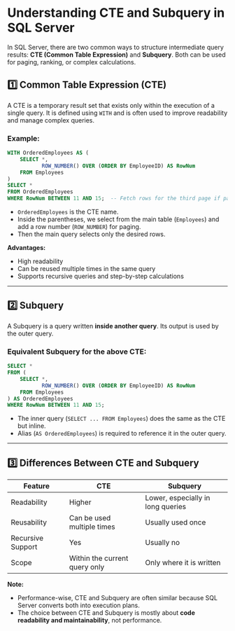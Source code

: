 # Understanding CTE and Subquery in SQL Server

In SQL Server, there are two common ways to structure intermediate query results: **CTE (Common Table Expression)** and **Subquery**. Both can be used for paging, ranking, or complex calculations.

## 1️⃣ Common Table Expression (CTE)

A CTE is a temporary result set that exists only within the execution of a single query. It is defined using `WITH` and is often used to improve readability and manage complex queries.

### Example:
```sql
WITH OrderedEmployees AS (
    SELECT *,
           ROW_NUMBER() OVER (ORDER BY EmployeeID) AS RowNum
    FROM Employees
)
SELECT *
FROM OrderedEmployees
WHERE RowNum BETWEEN 11 AND 15;  -- Fetch rows for the third page if page size is 5
```

- `OrderedEmployees` is the CTE name.
- Inside the parentheses, we select from the main table (`Employees`) and add a row number (`ROW_NUMBER`) for paging.
- Then the main query selects only the desired rows.

**Advantages:**
- High readability
- Can be reused multiple times in the same query
- Supports recursive queries and step-by-step calculations

---

## 2️⃣ Subquery

A Subquery is a query written **inside another query**. Its output is used by the outer query.

### Equivalent Subquery for the above CTE:
```sql
SELECT *
FROM (
    SELECT *,
           ROW_NUMBER() OVER (ORDER BY EmployeeID) AS RowNum
    FROM Employees
) AS OrderedEmployees
WHERE RowNum BETWEEN 11 AND 15;
```

- The inner query (`SELECT ... FROM Employees`) does the same as the CTE but inline.
- Alias (`AS OrderedEmployees`) is required to reference it in the outer query.

---

## 3️⃣ Differences Between CTE and Subquery

| Feature               | CTE                                | Subquery                        |
|----------------------|-----------------------------------|---------------------------------|
| Readability          | Higher                            | Lower, especially in long queries |
| Reusability          | Can be used multiple times        | Usually used once               |
| Recursive Support    | Yes                               | Usually no                      |
| Scope                | Within the current query only     | Only where it is written        |

**Note:**
- Performance-wise, CTE and Subquery are often similar because SQL Server converts both into execution plans.
- The choice between CTE and Subquery is mostly about **code readability and maintainability**, not performance.
